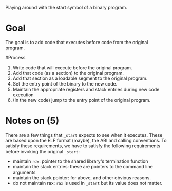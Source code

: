 Playing around with the start symbol of a binary program.

# Goal
The goal is to add code that executes before code
from the original program.


#Process
1. Write code that will execute before the original
program.
2. Add that code (as a section) to the original program.
3. Add that section as a loadable segment to the original program.
4. Set the entry point of the binary to the new code.
5. Maintain the appropriate registers and stack entries
during new code execution
6. (In the new code) jump to the entry point of the original
program.

# Notes on (5)
There are a few things that `_start` expects to see when it
executes. These are based upon the ELF format (maybe), the
ABI and calling conventions. To satisfy these requirements,
we have to satisfy the following requirements before 
invoking the original `_start`:
- maintain `rdx`: pointer to the shared library's termination
function
- maintain the stack entries: these are pointers to the
command line arguments
- maintain the stack pointer: for above, and other obvious
reasons.
- do not maintain rax: `rax` is used in `_start` but
its value does not matter.
